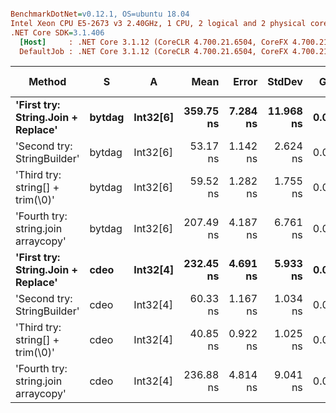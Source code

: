``` ini

BenchmarkDotNet=v0.12.1, OS=ubuntu 18.04
Intel Xeon CPU E5-2673 v3 2.40GHz, 1 CPU, 2 logical and 2 physical cores
.NET Core SDK=3.1.406
  [Host]     : .NET Core 3.1.12 (CoreCLR 4.700.21.6504, CoreFX 4.700.21.6905), X64 RyuJIT
  DefaultJob : .NET Core 3.1.12 (CoreCLR 4.700.21.6504, CoreFX 4.700.21.6905), X64 RyuJIT


```
|                              Method |      S |        A |      Mean |    Error |    StdDev |  Gen 0 | Gen 1 | Gen 2 | Allocated |
|------------------------------------ |------- |--------- |----------:|---------:|----------:|-------:|------:|------:|----------:|
|  **&#39;First try: String.Join + Replace&#39;** | **bytdag** | **Int32[6]** | **359.75 ns** | **7.284 ns** | **11.968 ns** | **0.0181** |     **-** |     **-** |     **288 B** |
|         &#39;Second try: StringBuilder&#39; | bytdag | Int32[6] |  53.17 ns | 1.142 ns |  2.624 ns | 0.0076 |     - |     - |     120 B |
|    &#39;Third try: string[] + trim(\0)&#39; | bytdag | Int32[6] |  59.52 ns | 1.282 ns |  1.755 ns | 0.0070 |     - |     - |     112 B |
| &#39;Fourth try: string.join arraycopy&#39; | bytdag | Int32[6] | 207.49 ns | 4.187 ns |  6.761 ns | 0.0131 |     - |     - |     208 B |
|  **&#39;First try: String.Join + Replace&#39;** |   **cdeo** | **Int32[4]** | **232.45 ns** | **4.691 ns** |  **5.933 ns** | **0.0122** |     **-** |     **-** |     **192 B** |
|         &#39;Second try: StringBuilder&#39; |   cdeo | Int32[4] |  60.33 ns | 1.167 ns |  1.034 ns | 0.0070 |     - |     - |     112 B |
|    &#39;Third try: string[] + trim(\0)&#39; |   cdeo | Int32[4] |  40.85 ns | 0.922 ns |  1.025 ns | 0.0041 |     - |     - |      64 B |
| &#39;Fourth try: string.join arraycopy&#39; |   cdeo | Int32[4] | 236.88 ns | 4.814 ns |  9.041 ns | 0.0138 |     - |     - |     224 B |

